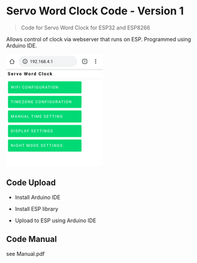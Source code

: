 # Servo Word Clock Code - Version 1
> Code for Servo Word Clock for ESP32 and ESP8266

Allows control of clock via webserver that runs on ESP. Programmed using Arduino IDE.

![](GUI.png)

## Code Upload

- Install Arduino IDE

- Install ESP library

- Upload to ESP using Arduino IDE

## Code Manual

see Manual.pdf 

